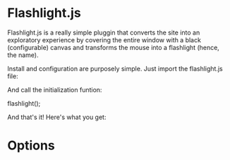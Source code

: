 # Flashlight.js

Flashlight.js is a really simple pluggin that converts the site into an exploratory experience by covering the entire window with a black (configurable) canvas and transforms the mouse into a flashlight (hence, the name).

Install and configuration are purposely simple. Just import the flashlight.js file:

<script src="flashlight.js"> </script>

And call the initialization funtion: 

flashlight();

And that's it! Here's what you get:



# Options


